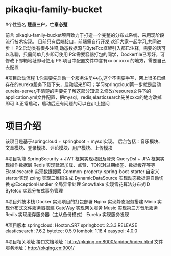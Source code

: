 # pikaqiu-family-bucket  

#个性签名
****楚虽三户，亡秦必楚****

前言
pikaqiu-family-bucket项目致力于打造一个完整的分布式系统，采用现阶段流行技术实现。
目前只有后端接口，前端需自行开发;欢迎大家一起学习,共同进步！
PS:启动类有很多注释,动态数据源与ByteTcc框架引入都已注释，需要的话可以私聊，只需简单几步即可使用
PS:需要容器打包的同学，Dockerfile已写好，可修改下邮箱地址即可使用
PS:项目中配置文件中含有xx or xxxx 的地方，需要自己去配置

#项目启动流程
1.你需要先启动一个服务注册中心,这个不需要手写，网上很多已经存在的eureka服务下载下来，启动起来即可；学习springcloud第一步就是启动eureka-server,不清楚的需要先了解这部分知识
2.修改/resoures文件下的application.yml文件配置，把mysql，redis,elasticsearch先关xxxx的地方改掉即可
3.正常启动，启动后还有问题的可以在git上提问

# 项目介绍
该项目是基于springcloud + springboot + mysql实现。
后台包括：音乐模块、文章模块、登录模块、评论模块、用户模块、上传模块

#项目功能
SpringSecurity + JWT 框架实现权限及登录
QueryDsl + JPA 框架实现操作数据层
Redis 实现延迟加载、点赞、TOKEN过期续签、数据缓存等等
Elasticsearch 实现数据搜索
Common-property-spring-boot-starter 自定义starter实现
zxing 实现二维码生成
DynamicDataSource 实现动态数据源自动切换
@ExceptionHandler 全局异常处理
Snowflake 实现雪花算法分布式ID
Bytetcc 实现分布式事务管理

#项目外技术栈
Docker 实现项目的打包部署
Nginx 实现静态服务搭建
Minio 实现分布式文件服务器搭建
GateWay 实现网关服务
Music 实现第三方音乐服务
Redis 实现缓存服务器（主从备份模式）
Eureka 实现服务发现

#项目版本
springcloud: Hoxton.SR7
springboot: 2.3.3.RELEASE
elasticsearch: 7.6.2
bytetcc: 0.5.9
lombok: 1.18.4
easypoi: 4.0.0

#项目相关地址
接口文档地址：http://pkqing.cn:8000/apidoc/index.html
文件服务地址：http://pkqing.cn:9001/
